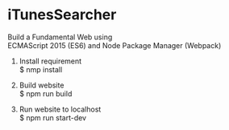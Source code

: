 # iTunesSearcher
Build a Fundamental Web using  
ECMAScript 2015 (ES6) and Node Package Manager (Webpack)  
  
1. Install requirement  
$ nmp install  
  
2. Build website  
$ npm run build  
  
3. Run website to localhost  
$ npm run start-dev  
